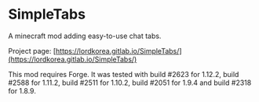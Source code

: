 # SimpleTabs

A minecraft mod adding easy-to-use chat tabs.

Project page:
[https://lordkorea.gitlab.io/SimpleTabs/](https://lordkorea.gitlab.io/SimpleTabs/)

This mod requires Forge. It was tested with build #2623 for 1.12.2,
build #2588 for 1.11.2, build #2511 for 1.10.2, build #2051 for 1.9.4
and build #2318 for 1.8.9.
